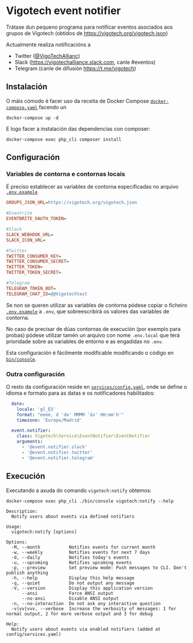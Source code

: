 # Vigotech event notifier

Trátase dun pequeno programa para notificar eventos asociados aos grupos de Vigotech (obtidos de https://vigotech.org/vigotech.json)

Actualmente realiza notificacións a 
- Twitter ([@VigoTechAllianc](https://twitter.com/VigoTechAllianc))
- Slack (https://vigotechalliance.slack.com, canle #eventos)
- Telegram (canle de difusión https://t.me/vigotech)

## Instalación

O máis cómodo é facer uso da receita de Docker Compose [`docker-compose.yaml`](docker-compose.yaml) facendo un
```
docker-compose up -d
```

E logo facer a instalación das dependencias con composer:

```
docker-compose exec php_cli composer install
```

## Configuración

### Variables de contorna e contornas locais

É preciso establecer as variables de contorna especificadas no arquivo [`.env.example`](.env.example) 

```ini
GROUPS_JSON_URL=https://vigotech.org/vigotech.json

#Eventrite
EVENTBRITE_OAUTH_TOKEN=

#Slack
SLACK_WEBHOOK_URL=
SLACK_ICON_URL=

#Twitter
TWITTER_CONSUMER_KEY=
TWITTER_CONSUMER_SECRET=
TWITTER_TOKEN=
TWITTER_TOKEN_SECRET=

#Telegram
TELEGRAM_TOKEN_BOT=
TELEGRAM_CHAT_ID=@@Vigotechtest
```
Se non se queren utilizar as variables de contorna pódese copiar o ficheiro [`.env.example`](.env.example) a `.env`, que sobreescribirá os valores das variables de contorna.

No caso de precisar de dúas contornas de execución (por exemplo para probas) pódese utilizar tamén un arquivo con nome `.env.local` que terá prioridade sobre as variables de entorno e as engadidas no `.env`.

Esta configuración é fácilmente modificable modificando o código en [`bin/console`](bin/console#L14-L16).

### Outra configuración

O resto da configuración reside en [`services/config.yaml`](services/config.yaml), onde se define o idioma e formato para as datas e os notificadores habilitados:

```yaml
  date:
    locale: 'gl_ES'
    format: "eeee, d 'de' MMMM 'ás' HH:mm'h'"
    timezone: 'Europe/Madrid'
```

```yaml
  event.notifier:
    class: Vigotech\Service\EventNotifier\EventNotifier
    arguments:
      - '@event.notifier.slack'
      - '@event.notifier.twitter'
      - '@event.notifier.telegram'
```

## Execución

Executando a axuda do comando `vigotech:notify` obtemos:
```
docker-compose exec php_cli ./bin/console vigotech:notify --help

Description:
  Notify users about events via defined notifiers

Usage:
  vigotech:notify [options]

Options:
  -M, --month           Notifies events for current month
  -w, --weekly          Notifies events for next 7 days
  -d, --daily           Notifies today's events
  -u, --upcoming        Notifies upcoming events
  -p, --preview         Set preview mode: Push messages to CLI. Don't publish anything
  -h, --help            Display this help message
  -q, --quiet           Do not output any message
  -V, --version         Display this application version
      --ansi            Force ANSI output
      --no-ansi         Disable ANSI output
  -n, --no-interaction  Do not ask any interactive question
  -v|vv|vvv, --verbose  Increase the verbosity of messages: 1 for normal output, 2 for more verbose output and 3 for debug

Help:
  Notify users about events via enabled notifiers (added at config/services.yaml)
